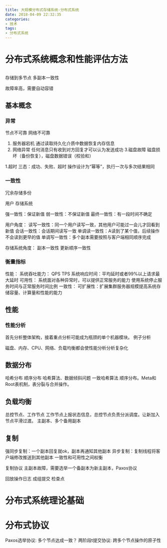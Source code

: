 ```yaml
---
title: 大规模分布式存储系统-分布式系统
date: 2018-04-09 22:32:35
categories:
- 技术 
tags:
- 分布式系统
---
```


# 分布式系统概念和性能评估方法
## 
存储到多节点
多副本一致性

故障率高，需要自动容错
<!--more-->

## 基本概念
### 异常
节点不可靠
网络不可靠
1. 服务器宕机
    通过读取持久化介质中数据恢复内存信息
2. 网络异常
    任何消息只有收到对方回复才可以认为发送成功
3.磁盘故障
    磁盘损坏（备份恢复），磁盘数据错误（校验和）
    
1.超时
    三态：成功、失败、超时
    操作设计为“幂等”，执行一次与多次结果相同
### 一致性
冗余存储多份

用户
存储系统

强一致性：保证新值
弱一致性：不保证新值
最终一致性：有一段时间不确定

用户角度：
读写一致性：同一个用户读写一致，其他用户可能过一会儿才回看到新值
会话一致性：会话期间读写一致
单调读一致性：A读到了某个值，后续操作不会读到更早的值
单调写一致性：多个副本需要按照与客户端相同顺序完成

存储系统角度：
副本一致性
更新顺序一致性

### 衡量指标
性能：
系统吞吐能力： QPS TPS
系统响应时间：平均延时或者99%以上请求最大延时
可用性：
系统面对各种异常时，可以提供正常服务的能力
使用系统停止服务时间与正常服务时间比例
一致性：
可扩展性：扩展集群服务器规模提高系统存储容量、计算量和性能的能力


## 性能
### 性能分析
首先分析整体架构，接着重点分析可能成为瓶颈的单个机器模块。
例子分析

磁盘、内存、CPU、网络、负载均衡都会使性能分析分析复杂化

## 数据分布
哈希分布
顺序分布
哈希算法、数据倾斜问题
一致哈希算法
顺序分布。Meta和Root表机制，表分裂与合并操作。

## 负载均衡
总控节点、工作节点
工作节点上报状态信息，总控节点负责分派调度。让新加入节点平滑过渡。
主副本、多个备用副本

## 复制
强同步复制：一个副本回复就ok，副本再通知其他副本
异步复制：复制线程将客户端修改推送到其他副本
一致性和可用性之间权衡

复制协议
主副本故障，需要选举一个备副本为新主副本，Paxos协议

回放操作日志
成组提交
检查点






# 分布式系统理论基础

# 分布式协议
Paxos选举协议: 多个节点达成一致？
两阶段t提交协议: 跨多个节点操作的原子性 

